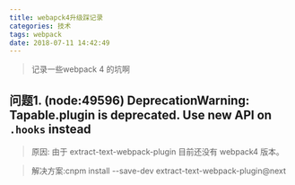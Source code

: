 ```yaml
---
title: webapck4升级踩记录
categories: 技术
tags: webpack
date: 2018-07-11 14:42:49
---
```


> 记录一些webpack 4 的坑啊 

<!-- more -->   

## 问题1. (node:49596) DeprecationWarning: Tapable.plugin is deprecated. Use new API on `.hooks` instead

> 原因: 由于 extract-text-webpack-plugin 目前还没有 webpack4 版本。

> 解决方案:cnpm install --save-dev extract-text-webpack-plugin@next

